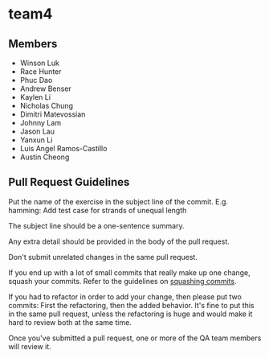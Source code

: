 # team4

## Members
* Winson Luk
* Race Hunter
* Phuc Dao
* Andrew Benser
* Kaylen Li
* Nicholas Chung
* Dimitri Matevossian
* Johnny Lam
* Jason Lau
* Yanxun Li
* Luis Angel Ramos-Castillo
* Austin Cheong



## Pull Request Guidelines

Put the name of the exercise in the subject line of the commit. E.g. hamming: Add test case for strands of unequal length

The subject line should be a one-sentence summary.

Any extra detail should be provided in the body of the pull request.

Don't submit unrelated changes in the same pull request.

If you end up with a lot of small commits that really make up one change, squash your commits. Refer to the guidelines on [squashing commits](/contributing/git-basics.md#squashing).

If you had to refactor in order to add your change, then please put two commits: First the refactoring, then the added behavior. It's fine to put this in the same pull request, unless the refactoring is huge and would make it hard to review both at the same time.

Once you've submitted a pull request, one or more of the QA team members will review it.
